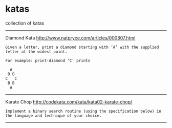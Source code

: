 # katas
collection of katas

-----
Diamond Kata
http://www.natpryce.com/articles/000807.html


    Given a letter, print a diamond starting with ‘A’ with the supplied letter at the widest point.

    For example: print-diamond ‘C’ prints

      A
     B B
    C   C
     B B
      A
-----

Karate Chop
http://codekata.com/kata/kata02-karate-chop/


    Implement a binary search routine (using the specification below) in the language and technique of your choice. 
-----    

